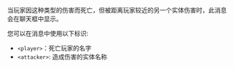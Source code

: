 当玩家因这种类型的伤害而死亡，但被距离玩家较近的另一个实体伤害时，此消息会在聊天框中显示。

您可以在消息中使用以下标识:

- `<player>`：死亡玩家的名字
- `<attacker>`: 造成伤害的实体名称
